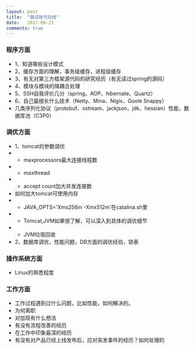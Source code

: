 ```yaml
---
layout: post
title:  "面试技巧总结"
date:   2017-09-21
comments: true
---
```


### 程序方面
- 1、知道哪些设计模式
- 2、缓存方面的理解，事务级缓存，进程级缓存
- 3、有无对第三方框架源代码的研究经历（有无读过spring的源码）
- 4、模块与模块的降耦合处理
- 5、SSH自我评价几分（spring、AOP、hibernate、Quartz）
- 6、自己最擅长什么技术（Netty、Mina、Nigix、Goole Snappy）
- 几类序列化协议（protobuf、xstream、jackjson、jdk、hessian）性能，数据库池（C3P0）

### 调优方面
- 1、tomcat的参数调优
- - maxprocessors最大连接线程数
- - maxthread
- - accept count加大并发连接数
- 如何加大tomcat可使用内存
- - JAVA_OPTS='Xms256m -Xmx512m'在catalina.sh里
- - Tomcat,JVM如果很了解，可以深入到具体的调优细节
- - JVM垃圾回收
- 2、数据库调优，性能问题，DB方面的调优经验，锁表

### 操作系统方面
- Linux的熟悉程度

### 工作方面
- 工作过程遇到过什么问题，比如性能，如何解决的。
- 为何离职
- 对加班有什么想法
- 有没有流程改善的经历
- 在工作中印象最深的经历
- 有没有对产品已经上线发布后，应对突发事件的经历？如何处理的
